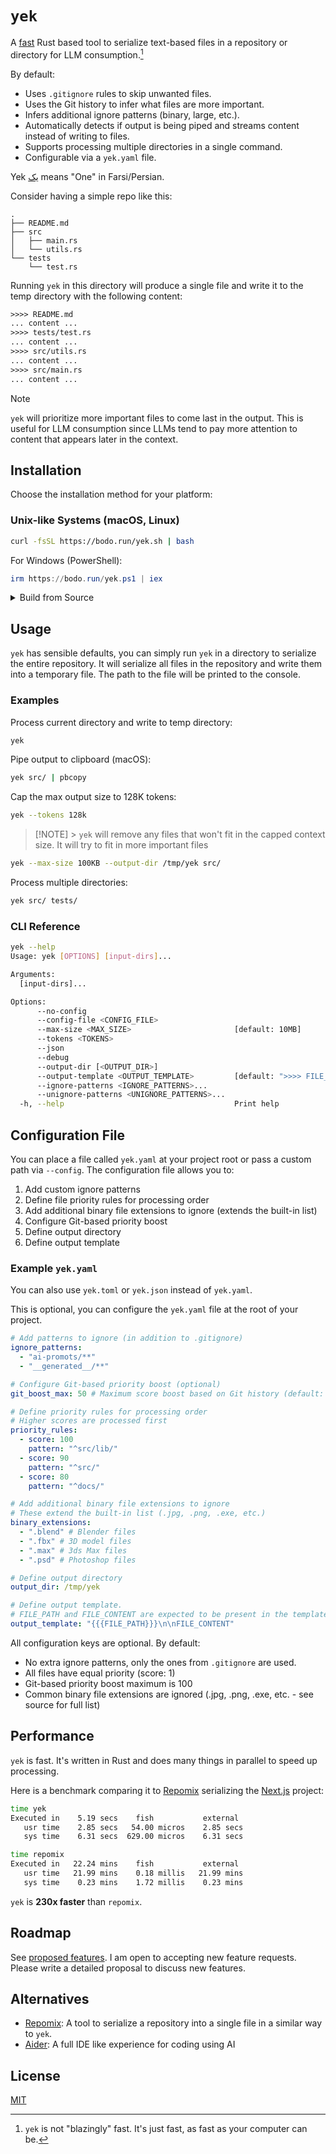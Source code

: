 # `yek`

A [fast](#performance) Rust based tool to serialize text-based files in a repository or directory for LLM consumption.[^1]

By default:

- Uses `.gitignore` rules to skip unwanted files.
- Uses the Git history to infer what files are more important.
- Infers additional ignore patterns (binary, large, etc.).
- Automatically detects if output is being piped and streams content instead of writing to files.
- Supports processing multiple directories in a single command.
- Configurable via a `yek.yaml` file.

Yek <a href="https://fa.wikipedia.org/wiki/۱">يک</a> means "One" in Farsi/Persian.

Consider having a simple repo like this:

```
.
├── README.md
├── src
│   ├── main.rs
│   └── utils.rs
└── tests
    └── test.rs
```

Running `yek` in this directory will produce a single file and write it to the temp directory with the following content:

```txt
>>>> README.md
... content ...
>>>> tests/test.rs
... content ...
>>>> src/utils.rs
... content ...
>>>> src/main.rs
... content ...
```

> [!NOTE]  
> `yek` will prioritize more important files to come last in the output. This is useful for LLM consumption since LLMs tend to pay more attention to content that appears later in the context.

## Installation

Choose the installation method for your platform:

### Unix-like Systems (macOS, Linux)

<!-- UNIX_INSTALLATION_BEGIN -->

```bash
curl -fsSL https://bodo.run/yek.sh | bash
```

<!-- UNIX_INSTALLATION_END -->

For Windows (PowerShell):

<!-- WINDOWS_INSTALLATION_BEGIN -->

```powershell
irm https://bodo.run/yek.ps1 | iex
```

<!-- WINDOWS_INSTALLATION_END -->

<details>
<summary style="cursor: pointer;">Build from Source</summary>

```bash
git clone https://github.com/bodo-run/yek
cd yek
cargo install --path .
```

</details>

## Usage

`yek` has sensible defaults, you can simply run `yek` in a directory to serialize the entire repository. It will serialize all files in the repository and write them into a temporary file. The path to the file will be printed to the console.

### Examples

Process current directory and write to temp directory:

```bash
yek
```

Pipe output to clipboard (macOS):

```bash
yek src/ | pbcopy
```

Cap the max output size to 128K tokens:

```bash
yek --tokens 128k
```

> [!NOTE] > `yek` will remove any files that won't fit in the capped context size. It will try to fit in more important files

```bash
yek --max-size 100KB --output-dir /tmp/yek src/
```

Process multiple directories:

```bash
yek src/ tests/
```

### CLI Reference

```bash
yek --help
Usage: yek [OPTIONS] [input-dirs]...

Arguments:
  [input-dirs]...

Options:
      --no-config
      --config-file <CONFIG_FILE>
      --max-size <MAX_SIZE>                       [default: 10MB]
      --tokens <TOKENS>
      --json
      --debug
      --output-dir [<OUTPUT_DIR>]
      --output-template <OUTPUT_TEMPLATE>         [default: ">>>> FILE_PATH\nFILE_CONTENT"]
      --ignore-patterns <IGNORE_PATTERNS>...
      --unignore-patterns <UNIGNORE_PATTERNS>...
  -h, --help                                      Print help
```

## Configuration File

You can place a file called `yek.yaml` at your project root or pass a custom path via `--config`. The configuration file allows you to:

1. Add custom ignore patterns
2. Define file priority rules for processing order
3. Add additional binary file extensions to ignore (extends the built-in list)
4. Configure Git-based priority boost
5. Define output directory
6. Define output template

### Example `yek.yaml`

You can also use `yek.toml` or `yek.json` instead of `yek.yaml`.

This is optional, you can configure the `yek.yaml` file at the root of your project.

```yaml
# Add patterns to ignore (in addition to .gitignore)
ignore_patterns:
  - "ai-promots/**"
  - "__generated__/**"

# Configure Git-based priority boost (optional)
git_boost_max: 50 # Maximum score boost based on Git history (default: 100)

# Define priority rules for processing order
# Higher scores are processed first
priority_rules:
  - score: 100
    pattern: "^src/lib/"
  - score: 90
    pattern: "^src/"
  - score: 80
    pattern: "^docs/"

# Add additional binary file extensions to ignore
# These extend the built-in list (.jpg, .png, .exe, etc.)
binary_extensions:
  - ".blend" # Blender files
  - ".fbx" # 3D model files
  - ".max" # 3ds Max files
  - ".psd" # Photoshop files

# Define output directory
output_dir: /tmp/yek

# Define output template.
# FILE_PATH and FILE_CONTENT are expected to be present in the template.
output_template: "{{{FILE_PATH}}}\n\nFILE_CONTENT"
```

All configuration keys are optional. By default:

- No extra ignore patterns, only the ones from `.gitignore` are used.
- All files have equal priority (score: 1)
- Git-based priority boost maximum is 100
- Common binary file extensions are ignored (.jpg, .png, .exe, etc. - see source for full list)

## Performance

`yek` is fast. It's written in Rust and does many things in parallel to speed up processing.

Here is a benchmark comparing it to [Repomix](https://github.com/yamadashy/repomix) serializing the [Next.js](https://github.com/vercel/next.js) project:

```bash
time yek
Executed in    5.19 secs    fish           external
   usr time    2.85 secs   54.00 micros    2.85 secs
   sys time    6.31 secs  629.00 micros    6.31 secs
```

```bash
time repomix
Executed in   22.24 mins    fish           external
   usr time   21.99 mins    0.18 millis   21.99 mins
   sys time    0.23 mins    1.72 millis    0.23 mins
```

`yek` is **230x faster** than `repomix`.

## Roadmap

See [proposed features](https://github.com/bodo-run/yek/issues?q=type:%22Feature%22). I am open to accepting new feature requests. Please write a detailed proposal to discuss new features.

## Alternatives

- [Repomix](https://github.com/yamadashy/repomix): A tool to serialize a repository into a single file in a similar way to `yek`.
- [Aider](https://aider.chat): A full IDE like experience for coding using AI

## License

[MIT](LICENSE)

[^1]: `yek` is not "blazingly" fast. It's just fast, as fast as your computer can be.
